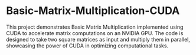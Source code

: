 # Basic-Matrix-Multiplication-CUDA
This project demonstrates Basic Matrix Multiplication implemented using CUDA to accelerate matrix computations on an NVIDIA GPU. The code is designed to take two square matrices as input and multiply them in parallel, showcasing the power of CUDA in optimizing computational tasks.
